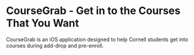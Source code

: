 # CourseGrab - Get in to the Courses That You Want

CourseGrab is an iOS application designed to help Cornell students get into courses during add-drop and pre-enroll. 

